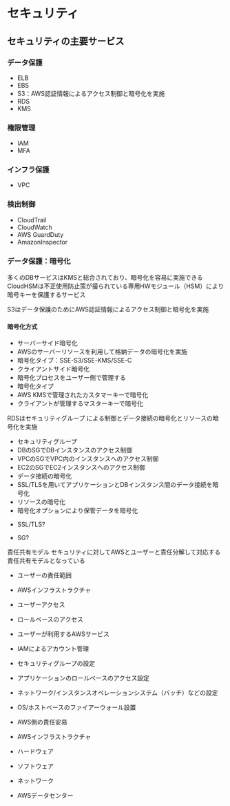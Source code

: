 # セキュリティ

## セキュリティの主要サービス
### データ保護
- ELB
- EBS
- S3：AWS認証情報によるアクセス制御と暗号化を実施
- RDS
- KMS
### 権限管理
- IAM
- MFA
### インフラ保護
- VPC
### 検出制御
- CloudTrail
- CloudWatch
- AWS GuardDuty
- AmazonInspector

### データ保護：暗号化
多くのDBサービスはKMSと総合されており、暗号化を容易に実施できる
CloudHSMは不正使用防止策が撮られている専用HWモジュール（HSM）により暗号キーを保護するサービス

S3はデータ保護のためにAWS認証情報によるアクセス制御と暗号化を実施

#### 暗号化方式
- サーバーサイド暗号化
 - AWSのサーバーリソースを利用して格納データの暗号化を実施
 - 暗号化タイプ：SSE-S3/SSE-KMS/SSE-C
- クライアントサイド暗号化
 - 暗号化プロセスをユーザー側で管理する
 - 暗号化タイプ
  - AWS KMSで管理されたカスタマーキーで暗号化
  - クライアントが管理するマスターキーで暗号化

RDSはセキュリティグループ
による制御とデータ接続の暗号化とリソースの暗号化を実施
 - セキュリティグループ
  - DBのSGでDBインスタンスのアクセス制御
  - VPCのSGでVPC内のインスタンスへのアクセス制御
  - EC2のSGでEC2インスタンスへのアクセス制御
 - データ接続の暗号化
  - SSL/TLSを用いてアプリケーションとDBインスタンス間のデータ接続を暗号化
 - リソースの暗号化
  - 暗号化オプションにより保管データを暗号化


* SSL/TLS?

* SG?

責任共有モデル
セキュリティに対してAWSとユーザーと責任分解して対応する責任共有モデルとなっている

- ユーザーの責任範囲
 - AWSインフラストラクチャ
 - ユーザーアクセス
 - ロールベースのアクセス
 - ユーザーが利用するAWSサービス
  - IAMによるアカウント管理
  - セキュリティグループの設定
  - アプリケーションのロールベースのアクセス設定
  - ネットワーク/インスタンスオペレーションシステム（バッチ）などの設定
  - OS/ホストベースのファイアーウォール設置
  
- AWS側の責任安易
 - AWSインフラストラクチャ
  - ハードウェア
  - ソフトウェア
  - ネットワーク
 - AWSデータセンター